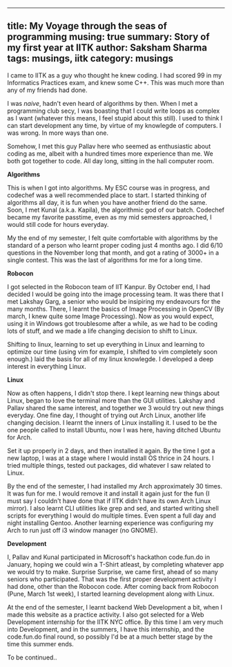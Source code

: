 -------------
title: My Voyage through the seas of programming
musing: true
summary: Story of my first year at IITK
author: Saksham Sharma
tags: musings, iitk
category: musings
-------------

I came to IITK as a guy who thought he knew coding. I had scored 99 in my Informatics Practices exam, and knew some C++. This was much more than any of my friends had done.

I was *naive*, hadn't even heard of algorithms by then. When I met a programming club secy, I was boasting that I could write loops as complex as I want (whatever this means, I feel stupid about this still).
I used to think I can start development any time, by virtue of my knowlegde of computers. I was wrong. In more ways than one.

Somehow, I met this guy Pallav here who seemed as enthusiastic about coding as me, albeit with a hundred times more experience than me. We both got together to code. All day long, sitting in the hall computer room.

**Algorithms**

This is when I got into algorithms. My ESC course was in progress, and codechef was a well recommended place to start. I started thinking of algorithms all day, it is fun when you have another friend do the same.
Soon, I met Kunal (a.k.a. Kapila), the algorithmic god of our batch. Codechef became my favorite passtime, even as my mid semesters approached, I would still code for hours everyday.

My the end of my semester, I felt quite comfortable with algorithms by the standard of a person who learnt proper coding just 4 months ago. 
I did 6/10 questions in the November long that month, and got a rating of 3000+ in a single contest. This was the last of algorithms for me for a long time.

**Robocon**

I got selected in the Robocon team of IIT Kanpur. By October end, I had decided I would be going into the image processing team. It was there that I met Lakshay Garg, a senior who would be insipiring my endeavours for the many months.
There, I learnt the basics of Image Processing in OpenCV (By march, I knew quite some Image Processing). Now as you would expect, using it in Windows got troublesome after a while, as we had to be coding lots of stuff, and we made a life changing decision to shift to Linux.

Shifting to linux, learning to set up everything in Linux and learning to optimize our time (using vim for example, I shifted to vim completely soon enough.) laid the basis for all of my linux knowlegde. I developed a deep interest in everything Linux.

**Linux**

Now as often happens, I didn't stop there. I kept learning new things about Linux, began to love the terminal more than the GUI utilities. Lakshay and Pallav shared the same interest, and together we 3 would try out new things everyday.
One fine day, I thought of trying out Arch Linux, another life changing decision. I learnt the inners of Linux installing it. I used to be the one people called to install Ubuntu, now I was here, having ditched Ubuntu for Arch. 

Set it up properly in 2 days, and then installed it again. By the time I got a new laptop, I was at a stage where I would install OS thrice in 24 hours. I tried multiple things, tested out packages, did whatever I saw related to Linux.

By the end of the semester, I had installed my Arch approximately 30 times. It was fun for me. I would remove it and install it again just for the fun (I must say I couldn't have done that if IITK didn't have its own Arch Linux mirror).
I also learnt CLI utilities like grep and sed, and started writing shell scripts for everything I would do multiple times. Even spent a full day and night installing Gentoo. Another learning experience was configuring my Arch to run just off i3 window manager (no GNOME).

**Development**

I, Pallav and Kunal participated in Microsoft's hackathon code.fun.do in January, hoping we could win a T-Shirt atleast, by completing whatever app we would try to make. Surprise Surprise, we came first, ahead of so many seniors who participated.
That was the first proper development activity I had done, other than the Robocon code. After coming back from Robocon (Pune, March 1st week), I started learning development along with Linux.

At the end of the semester, I learnt backend Web Development a bit, when I made this website as a practice activity. I also got selected for a Web Development internship for the IITK NYC office.
By this time I am very much into Development, and in the summers, I have this internship, and the code.fun.do final round, so possibly I'd be at a much better stage by the time this summer ends.

To be continued..
